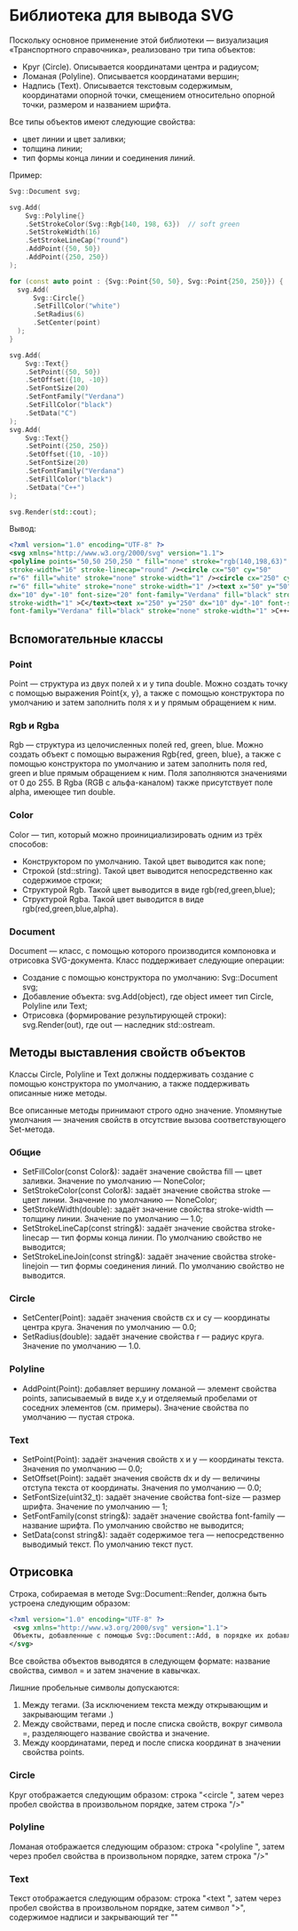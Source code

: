 # Библиотека для вывода SVG

Поскольку основное применение этой библиотеки — визуализация «Транспортного справочника», реализовано три типа объектов:

* Круг (Circle). Описывается координатами центра и радиусом;
* Ломаная (Polyline). Описывается координатами вершин;
* Надпись (Text). Описывается текстовым содержимым, координатами опорной точки, смещением относительно опорной точки, размером и названием шрифта.

Все типы объектов имеют следующие свойства:

* цвет линии и цвет заливки;
* толщина линии;
* тип формы конца линии и соединения линий.

Пример:

```cpp
Svg::Document svg;

svg.Add(
    Svg::Polyline{}
    .SetStrokeColor(Svg::Rgb{140, 198, 63})  // soft green
    .SetStrokeWidth(16)
    .SetStrokeLineCap("round")
    .AddPoint({50, 50})
    .AddPoint({250, 250})
);

for (const auto point : {Svg::Point{50, 50}, Svg::Point{250, 250}}) {
  svg.Add(
      Svg::Circle{}
      .SetFillColor("white")
      .SetRadius(6)
      .SetCenter(point)
  );
}

svg.Add(
    Svg::Text{}
    .SetPoint({50, 50})
    .SetOffset({10, -10})
    .SetFontSize(20)
    .SetFontFamily("Verdana")
    .SetFillColor("black")
    .SetData("C")
);
svg.Add(
    Svg::Text{}
    .SetPoint({250, 250})
    .SetOffset({10, -10})
    .SetFontSize(20)
    .SetFontFamily("Verdana")
    .SetFillColor("black")
    .SetData("C++")
);

svg.Render(std::cout);
```

Вывод:

```svg
<?xml version="1.0" encoding="UTF-8" ?>
<svg xmlns="http://www.w3.org/2000/svg" version="1.1">
<polyline points="50,50 250,250 " fill="none" stroke="rgb(140,198,63)" 
stroke-width="16" stroke-linecap="round" /><circle cx="50" cy="50" 
r="6" fill="white" stroke="none" stroke-width="1" /><circle cx="250" cy="250" 
r="6" fill="white" stroke="none" stroke-width="1" /><text x="50" y="50" 
dx="10" dy="-10" font-size="20" font-family="Verdana" fill="black" stroke="none" 
stroke-width="1" >C</text><text x="250" y="250" dx="10" dy="-10" font-size="20" 
font-family="Verdana" fill="black" stroke="none" stroke-width="1" >C++</text></svg>
```

## Вспомогательные классы

### Point

Point — структура из двух полей x и y типа double. Можно создать точку с помощью выражения Point{x, y}, а также с помощью конструктора по умолчанию и затем заполнить поля x и y прямым обращением к ним.

### Rgb и Rgba

Rgb — структура из целочисленных полей red, green, blue. Можно создать  объект с помощью выражения Rgb{red, green, blue}, а также с помощью конструктора по умолчанию и затем заполнить поля red, green и blue прямым обращением к ним. Поля заполняются значениями от 0 до 255. В Rgba (RGB с альфа-каналом) также присутствует поле alpha, имеющее тип double.

### Color

Color — тип, который можно проинициализировать одним из трёх способов:

* Конструктором по умолчанию. Такой цвет выводится как none;
* Строкой (std::string). Такой цвет выводится непосредственно как содержимое строки;
* Структурой Rgb. Такой цвет выводится в виде rgb(red,green,blue);
* Структурой Rgba. Такой цвет выводится в виде rgb(red,green,blue,alpha). 

### Document

Document — класс, с помощью которого производится компоновка и отрисовка SVG-документа. Класс поддерживает следующие операции:

* Создание с помощью конструктора по умолчанию: Svg::Document svg;
* Добавление объекта: svg.Add(object), где object имеет тип Circle, Polyline или Text;
* Отрисовка (формирование результирующей строки): svg.Render(out), где out — наследник std::ostream.

## Методы выставления свойств объектов

Классы Circle, Polyline и Text должны поддерживать создание с помощью конструктора по умолчанию, а также поддерживать описанные ниже методы.

Все описанные методы принимают строго одно значение. Упомянутые умолчания — значения свойств в отсутствие вызова соответствующего Set-метода.

### Общие

* SetFillColor(const Color&): задаёт значение свойства fill — цвет заливки. Значение по умолчанию — NoneColor;
* SetStrokeColor(const Color&): задаёт значение свойства stroke — цвет линии. Значение по умолчанию — NoneColor;
* SetStrokeWidth(double): задаёт значение свойства stroke-width — толщину линии. Значение по умолчанию — 1.0;
* SetStrokeLineCap(const string&): задаёт значение свойства stroke-linecap — тип формы конца линии. По умолчанию свойство не выводится;
* SetStrokeLineJoin(const string&): задаёт значение свойства stroke-linejoin — тип формы соединения линий. По умолчанию свойство не выводится.

### Circle

* SetCenter(Point): задаёт значения свойств cx и cy — координаты центра круга. Значения по умолчанию — 0.0;
* SetRadius(double): задаёт значение свойства r — радиус круга. Значение по умолчанию — 1.0.

### Polyline

* AddPoint(Point): добавляет вершину ломаной — элемент свойства points, записываемый в виде x,y и отделяемый пробелами от соседних элементов (см. примеры). Значение свойства по умолчанию — пустая строка.

### Text

* SetPoint(Point): задаёт значения свойств x и y — координаты текста. Значения по умолчанию — 0.0;
* SetOffset(Point): задаёт значения свойств dx и dy — величины отступа текста от координаты. Значения по умолчанию — 0.0;
* SetFontSize(uint32_t): задаёт значение свойства font-size — размер шрифта. Значение по умолчанию — 1;
* SetFontFamily(const string&): задаёт значение свойства font-family — название шрифта. По умолчанию свойство не выводится;
* SetData(const string&): задаёт содержимое тега <text> — непосредственно выводимый текст. По умолчанию текст пуст.

## Отрисовка

Строка, собираемая в методе Svg::Document::Render, должна быть устроена следующим образом:

```svg
<?xml version="1.0" encoding="UTF-8" ?>
 <svg xmlns="http://www.w3.org/2000/svg" version="1.1">
 Объекты, добавленные с помощью Svg::Document::Add, в порядке их добавления.
</svg>
```

Все свойства объектов выводятся в следующем формате: название свойства, символ = и затем значение в кавычках.

Лишние пробельные символы допускаются:

1. Между тегами. (За исключением текста между открывающим и закрывающим тегами <text>.)
1. Между свойствами, перед и после списка свойств, вокруг символа =, разделяющего название свойства и значение.
1. Между координатами, перед и после списка координат в значении свойства points.

### Circle

Круг отображается следующим образом: строка "<circle ", затем через пробел свойства в произвольном порядке, затем строка "/>"

### Polyline

Ломаная отображается следующим образом: строка "<polyline ", затем через пробел свойства в произвольном порядке, затем строка "/>"

### Text

Текст отображается следующим образом: строка "<text ", затем через пробел свойства в произвольном порядке, затем символ ">", содержимое надписи и закрывающий тег "</text>"

